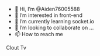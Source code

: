 - 👋 Hi, I’m @Aiden76005588
- 👀 I’m interested in front-end
- 🌱 I’m currently learning socket.io
- 💞️ I’m looking to collaborate on ...
- 📫 How to reach me 

<!---
Aiden76005588/Aiden76005588 is a ✨ special ✨ repository because its `README.md` (this file) appears on your GitHub profile.
You can click the Preview link to take a look at your changes.
--->
Clout Tv
